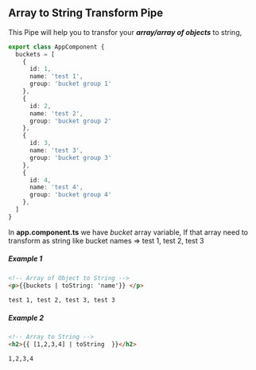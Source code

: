 ## Array to String Transform Pipe

This Pipe will help you to transfor your ***array/array of objects*** to string, 

```typescript
export class AppComponent {
  buckets = [
    {
      id: 1,
      name: 'test 1',
      group: 'bucket group 1'
    },
    {
      id: 2,
      name: 'test 2',
      group: 'bucket group 2'
    },
    {
      id: 3,
      name: 'test 3',
      group: 'bucket group 3'
    },
    {
      id: 4,
      name: 'test 4',
      group: 'bucket group 4'
    },
  ]
}
```

In **app.component.ts** we have *bucket* array variable, If that array need to transform as string like bucket names => test 1, test 2, test 3

##### Example 1

``` html
<!-- Array of Object to String -->
<p>{{buckets | toString: 'name'}} </p>

test 1, test 2, test 3, test 3
```


##### Example 2
``` html
<!-- Array to String -->
<h2>{{ [1,2,3,4] | toString  }}</h2> 

1,2,3,4
```